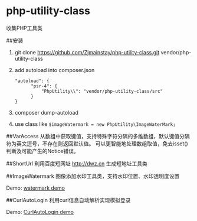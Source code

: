# php-utility-class
收集PHP工具类

##安装

1. git clone https://github.com/Zjmainstay/php-utility-class.git vendor/php-utility-class

2. add autoload into composer.json

    ```
    "autoload": {
          "psr-4": {
              "PhpUtility\\": "vendor/php-utility-class/src"
          }
    }
    ```

3. composer dump-autoload
4. use class like `$imageWatermark = new PhpUtility\ImageWaterMark;`

##VarAccess
从数组中获取键值，支持特殊字符分隔的多维数组，默认键值分隔符为英文逗号，不存在则返回默认值。
可以更智能地处理数组取值，免去isset()判断及可能产生的Notice错误。

##ShortUrl
利用百度短网址 http://dwz.cn 生成短地址工具类

##ImageWatermark
图像添加水印工具类，支持水印位置、水印透明度设置

Demo: [watermark demo](http://demo.zjmainstay.cn/php/github/php-utility-class/demo/imageWatermark.html "watermark demo")

##CurlAutoLogin
利用curl信息自动解析实现模拟登录

Demo: [CurlAutoLogin demo](http://demo.zjmainstay.cn/php/github/php-utility-class/demo/curlAutoLoginDemoCanRun.php "curl auto login demo")
